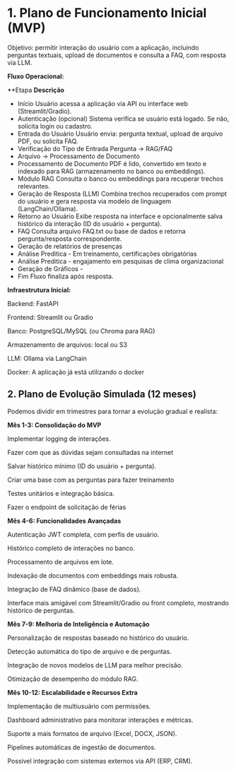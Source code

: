 # 1. Plano de Funcionamento Inicial (MVP)

Objetivo: permitir interação do usuário com a aplicação, incluindo perguntas textuais, upload de documentos e consulta a FAQ, com resposta via LLM.

**Fluxo Operacional:**

**Etapa	**Descrição**

- Início	Usuário acessa a aplicação via API ou interface web (Streamlit/Gradio).
- Autenticação (opcional)	Sistema verifica se usuário está logado. Se não, solicita login ou cadastro.
- Entrada do Usuário	Usuário envia: pergunta textual, upload de arquivo PDF, ou solicita FAQ.
- Verificação do Tipo de Entrada	Pergunta → RAG/FAQ
- Arquivo → Processamento de Documento
- Processamento de Documento	PDF é lido, convertido em texto e indexado para RAG (armazenamento no banco ou embeddings).
- Módulo RAG	Consulta o banco ou embeddings para recuperar trechos relevantes.
- Geração de Resposta (LLM)	Combina trechos recuperados com prompt do usuário e gera resposta via modelo de linguagem (LangChain/Ollama).
- Retorno ao Usuário	Exibe resposta na interface e opcionalmente salva histórico da interação (ID do usuário + pergunta).
- FAQ	Consulta arquivo FAQ.txt ou base de dados e retorna pergunta/resposta correspondente.
- Geração de relatórios de presenças
- Análise Preditica - Em treinamento, certificações obrigatórias
- Análise Preditica - engajamento em pesquisas de clima organizacional
- Geração de Gráficos - 
- Fim	Fluxo finaliza após resposta.

**Infraestrutura Inicial:**

Backend: FastAPI

Frontend: Streamlit ou Gradio

Banco: PostgreSQL/MySQL (ou Chroma para RAG)

Armazenamento de arquivos: local ou S3

LLM: Ollama via LangChain

Docker: A aplicação já está utilizando o docker

## 2. Plano de Evolução Simulada (12 meses)

Podemos dividir em trimestres para tornar a evolução gradual e realista:

**Mês 1-3: Consolidação do MVP**

Implementar logging de interações.

Fazer com que as dúvidas sejam consultadas na internet

Salvar histórico mínimo (ID do usuário + pergunta).

Criar uma base com as perguntas para fazer treinamento

Testes unitários e integração básica.

Fazer o endpoint de solicitação de férias

**Mês 4-6: Funcionalidades Avançadas**

Autenticação JWT completa, com perfis de usuário.

Histórico completo de interações no banco.

Processamento de arquivos em lote.

Indexação de documentos com embeddings mais robusta.

Integração de FAQ dinâmico (base de dados).

Interface mais amigável com Streamlit/Gradio ou front completo, mostrando histórico de perguntas.

**Mês 7-9: Melhoria de Inteligência e Automação**

Personalização de respostas baseado no histórico do usuário.

Detecção automática do tipo de arquivo e de perguntas.

Integração de novos modelos de LLM para melhor precisão.

Otimização de desempenho do módulo RAG.

**Mês 10-12: Escalabilidade e Recursos Extra**

Implementação de multiusuário com permissões.

Dashboard administrativo para monitorar interações e métricas.

Suporte a mais formatos de arquivo (Excel, DOCX, JSON).

Pipelines automáticas de ingestão de documentos.

Possível integração com sistemas externos via API (ERP, CRM).